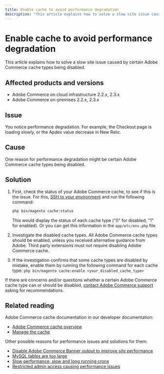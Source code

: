 ```yaml
---
title: Enable cache to avoid performance degradation
description: "This article explains how to solve a slow site issue caused by certain Adobe Commerce cache types being disabled."
---
```


# Enable cache to avoid performance degradation

This article explains how to solve a slow site issue caused by certain Adobe Commerce cache types being disabled.

## Affected products and versions

* Adobe Commerce on cloud infrastructure 2.2.x, 2.3.x
* Adobe Commerce on-premises 2.2.x, 2.3.x

## Issue

You notice performance degradation. For example, the Checkout page is loading slowly, or the Apdex value decrease in New Relic.

## Cause

One reason for performance degradation might be certain Adobe Commerce cache types being disabled.

## Solution

1. First, check the status of your Adobe Commerce cache, to see if this is the issue. For this, [SSH to your environment](https://devdocs.magento.com/cloud/env/environments-ssh.html#ssh) and run the following command:

    ```bash
    php bin/magento cache:status
    ```

    This would display the status of each cache type ("0" for disabled, "1" for enabled). Or you can get this information in the `app/etc/env.php` file.

1. Investigate the disabled cache types. All Adobe Commerce cache types should be enabled, unless you received alternative guidance from Adobe. Third party extensions must not require disabling Adobe Commerce cache.
1. If the investigation confirms that some cache types are disabled by mistake, enable them by running the following command for each cache type: `php bin/magento cache:enable <your_disabled_cache_type>`

If there are concerns and/or questions whether a certain Adobe Commerce cache type can or should be disabled, [contact Adobe Commerce support](https://experienceleague.adobe.com/docs/commerce-knowledge-base/kb/help-center-guide/magento-help-center-user-guide.html#submit-ticket) asking for recommendations.

## Related reading

Adobe Commerce cache documentation in our developer documentation:

* [Adobe Commerce cache overview](https://devdocs.magento.com/guides/v2.3/frontend-dev-guide/cache_for_frontdevs.html)
* [Manage the cache](https://devdocs.magento.com/guides/v2.3/config-guide/cli/config-cli-subcommands-cache.html)

Other possible reasons for performance issues and solutions for them:

* [Disable Adobe Commerce Banner output to improve site performance](https://support.magento.com/hc/en-us/articles/360035285852)
* [MySQL tables are too large](https://support.magento.com/hc/en-us/articles/360038862691)
* [Slow performance, slow and long running crons](https://support.magento.com/hc/en-us/articles/360034631192)
* [Restricted admin access causing performance issues](https://support.magento.com/hc/en-us/articles/360036323211)
